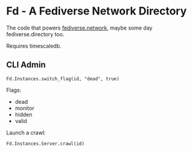 # Fd - A Fediverse Network Directory

The code that powers [fediverse.network](https://fediverse.network), maybe some day fediverse.directory too.

Requires timescaledb.

## CLI Admin

    Fd.Instances.switch_flag(id, "dead", true)

Flags:

* dead
* monitor
* hidden
* valid

Launch a crawl:

    Fd.Instances.Server.crawl(id)


